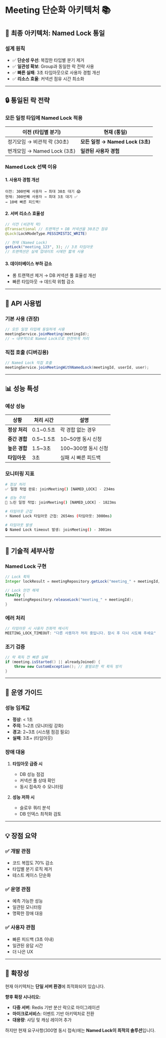 # Meeting 단순화 아키텍처 📚

## 🎯 **최종 아키텍처: Named Lock 통일**

### **설계 원칙**
- ✅ **단순성 우선**: 복잡한 타입별 분기 제거
- ✅ **일관성 확보**: Group과 동일한 락 전략 사용
- ✅ **빠른 실패**: 3초 타임아웃으로 사용자 경험 개선
- ✅ **리소스 효율**: 커넥션 점유 시간 최소화

---

## 🔒 **통일된 락 전략**

### **모든 일정 타입에 Named Lock 적용**

| 이전 (타입별 분기) | 현재 (통일) |
|-------------------|-------------|
| 정기모임 → 비관적 락 (30초) | **모든 일정 → Named Lock (3초)** |
| 번개모임 → Named Lock (3초) | **일관된 사용자 경험** |

### **Named Lock 선택 이유**

#### **1. 사용자 경험 개선**
```
이전: 300번째 사용자 → 최대 30초 대기 😱
현재: 300번째 사용자 → 최대 3초 대기 ✅
→ 10배 빠른 피드백!
```

#### **2. 서버 리소스 효율성**
```java
// 이전 (비관적 락)
@Transactional // 트랜잭션 + DB 커넥션을 30초간 점유
@Lock(LockModeType.PESSIMISTIC_WRITE)

// 현재 (Named Lock)
getLock("meeting_123", 3); // 3초 타임아웃
// 트랜잭션은 실제 업데이트 시에만 짧게 사용
```

#### **3. 데이터베이스 부하 감소**
- 롱 트랜잭션 제거 → DB 커넥션 풀 효율성 개선
- 빠른 타임아웃 → 데드락 위험 감소

---

## 🚀 **API 사용법**

### **기본 사용 (권장)**
```java
// 모든 일정 타입에 동일하게 사용
meetingService.joinMeeting(meetingId);
// → 내부적으로 Named Lock으로 안전하게 처리
```

### **직접 호출 (디버깅용)**
```java
// Named Lock 직접 호출
meetingService.joinMeetingWithNamedLock(meetingId, userId, user);
```

---

## 📊 **성능 특성**

### **예상 성능**
| 상황 | 처리 시간 | 설명 |
|------|----------|------|
| **정상 처리** | 0.1~0.5초 | 락 경합 없는 경우 |
| **중간 경합** | 0.5~1.5초 | 10~50명 동시 신청 |
| **높은 경합** | 1.5~3초 | 100~300명 동시 신청 |
| **타임아웃** | 3초 | 실패 시 빠른 피드백 |

### **모니터링 지표**
```bash
# 정상 처리
✅ 일정 작업 완료: joinMeeting() [NAMED_LOCK] - 234ms

# 성능 주의
🐌 느린 일정 작업: joinMeeting() [NAMED_LOCK] - 1823ms

# 타임아웃 근접
⚡ Named Lock 타임아웃 근접: 2654ms (타임아웃: 3000ms)

# 타임아웃 발생
🔒 Named Lock timeout 발생: joinMeeting() - 3001ms
```

---

## 🔧 **기술적 세부사항**

### **Named Lock 구현**
```java
// Lock 획득
Integer lockResult = meetingRepository.getLock("meeting_" + meetingId, 3);

// Lock 안전 해제
finally {
    meetingRepository.releaseLock("meeting_" + meetingId);
}
```

### **에러 처리**
```java
// 타임아웃 시 사용자 친화적 메시지
MEETING_LOCK_TIMEOUT: "다른 사용자가 처리 중입니다. 잠시 후 다시 시도해 주세요"
```

### **조기 검증**
```java
// 락 획득 전 빠른 실패
if (meeting.isStarted() || alreadyJoined) {
    throw new CustomException(); // 불필요한 락 획득 방지
}
```

---

## 🎯 **운영 가이드**

### **성능 임계값**
- **정상**: < 1초
- **주의**: 1~2초 (모니터링 강화)
- **경고**: 2~3초 (시스템 점검 필요)
- **실패**: 3초+ (타임아웃)

### **장애 대응**
1. **타임아웃 급증 시**
   - DB 성능 점검
   - 커넥션 풀 상태 확인
   - 동시 접속자 수 모니터링

2. **성능 저하 시**
   - 슬로우 쿼리 분석
   - DB 인덱스 최적화 검토

---

## 💡 **장점 요약**

### **✅ 개발 관점**
- 코드 복잡도 70% 감소
- 타입별 분기 로직 제거
- 테스트 케이스 단순화

### **✅ 운영 관점**
- 예측 가능한 성능
- 일관된 모니터링
- 명확한 장애 대응

### **✅ 사용자 관점**
- 빠른 피드백 (3초 이내)
- 일관된 응답 시간
- 더 나은 UX

---

## 🔮 **확장성**

현재 아키텍처는 **단일 서버 환경**에 최적화되어 있습니다.

**향후 확장 시나리오:**
- **다중 서버**: Redis 기반 분산 락으로 마이그레이션
- **마이크로서비스**: 이벤트 기반 아키텍처로 전환
- **대용량**: 샤딩 및 캐싱 레이어 추가

하지만 현재 요구사항(300명 동시 접속)에는 **Named Lock이 최적의 솔루션**입니다. 